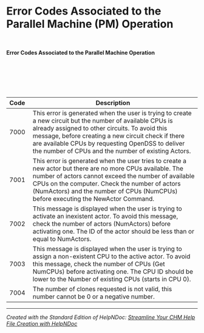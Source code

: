 # Error Codes Associated to the Parallel Machine (PM) Operation

&nbsp;

**Error Codes Associated to the Parallel Machine Operation**

&nbsp;

&nbsp;

&nbsp;

| **Code**&nbsp; | **Description**&nbsp; |
| --- | --- |
| &#55;000 | This error is generated when the user is trying to create a new circuit but the number of available CPUs is already assigned to other circuits. To avoid this message, before creating a new circuit check if there are available CPUs by requesting OpenDSS to deliver the number of CPUs and the number of existing Actors. |
| &#55;001 | This error is generated when the user tries to create a new actor but there are no more CPUs available. The number of actors cannot exceed the number of available CPUs on the computer. Check the number of actors (NumActors) and the number of CPUs (NumCPUs) before executing the NewActor Command. |
| &#55;002 | This message is displayed when the user is trying to activate an inexistent actor. To avoid this message, check the number of actors (NumActors) before activating one. The ID of the actor should be less than or equal to NumActors. |
| &#55;003 | This message is displayed when the user is trying to assign a non-existent CPU to the active actor. To avoid this message, check the number of CPUs (Get NumCPUs) before activating one. The CPU ID should be lower to the Number of existing CPUs (starts in CPU 0). |
| &#55;004 | The number of clones requested is not valid, this number cannot be 0 or a negative number. |



***
_Created with the Standard Edition of HelpNDoc: [Streamline Your CHM Help File Creation with HelpNDoc](<https://www.helpndoc.com/feature-tour/create-chm-help-files/>)_

